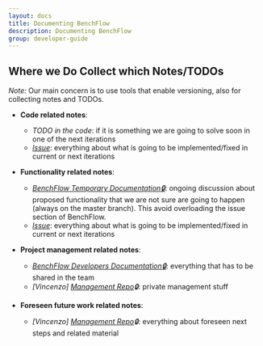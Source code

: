 ```yaml
---
layout: docs
title: Documenting BenchFlow
description: Documenting BenchFlow
group: developer-guide
---
```



## Where we Do Collect which Notes/TODOs

*Note:* Our main concern is to use tools that enable versioning, also for collecting notes and TODOs. 

- **Code related notes**:
    - *TODO in the code*: if it is something we are going to solve soon in one of the next iterations
    - *[Issue](https://github.com/benchflow/benchflow/issues)*: everything about what is going to be implemented/fixed in current or next iterations

- **Functionality related notes**:
    - *[BenchFlow Temporary Documentation&#128274;](https://github.com/VincenzoFerme/benchflow-temporary-documentation)*: ongoing discussion about proposed functionality that we are not sure are going to happen (always on the master branch). This avoid overloading the issue section of BenchFlow. 
    - *[Issue](https://github.com/benchflow/benchflow/issues)*: everything about what is going to be implemented/fixed in current or next iterations

- **Project management related notes**:
    - *[BenchFlow Developers Documentation&#128274;](https://github.com/benchflow/benchflow)*: everything that has to be shared in the team
    - *[Vincenzo] [Management Repo](https://github.com/VincenzoFerme/management)&#128274;*: private management stuff

- **Foreseen future work related notes**:
    - *[Vincenzo] [Management Repo](https://github.com/VincenzoFerme/management)&#128274;*: everything about foreseen next steps and related material